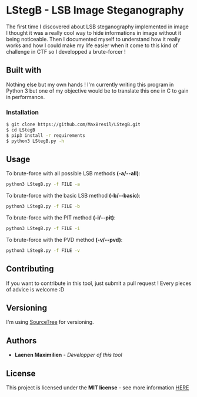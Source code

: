 # LStegB - LSB Image Steganography
The first time I discovered about LSB steganography implemented in image I thought it was a really cool way to hide informations in image without it being noticeable.
Then I documented myself to understand how it really works and how I could make my life easier when it come to this kind of challenge in CTF so I developped a brute-forcer !

## Built with
Nothing else but my own hands !
I'm currently writing this program in Python 3 but one of my objective would be to translate this one in C to gain in performance.

### Installation
```bash
$ git clone https://github.com/MaxBresil/LStegB.git
$ cd LStegB
$ pip3 install -r requirements
$ python3 LStegB.py -h
```

## Usage
To brute-force with all possible LSB methods **(-a/--all)**:
```bash
python3 LStegB.py -f FILE -a
```

To brute-force with the basic LSB method **(-b/--basic)**:
```bash
python3 LStegB.py -f FILE -b
```

To brute-force with the PIT method **(-i/--pit)**:
```bash
python3 LStegB.py -f FILE -i
```

To brute-force with the PVD method **(-v/--pvd)**:
```bash
python3 LStegB.py -f FILE -v
```

## Contributing
If you want to contribute in this tool, just submit a pull request ! Every pieces of advice is welcome :D

## Versioning
I'm using [SourceTree](https://www.sourcetreeapp.com) for versioning.

## Authors
* **Laenen Maximilien** - *Developper of this tool*

## License
This project is licensed under the **MIT license** - see more information [HERE](https://github.com/MaxBresil/LStegB/blob/master/LICENSE)